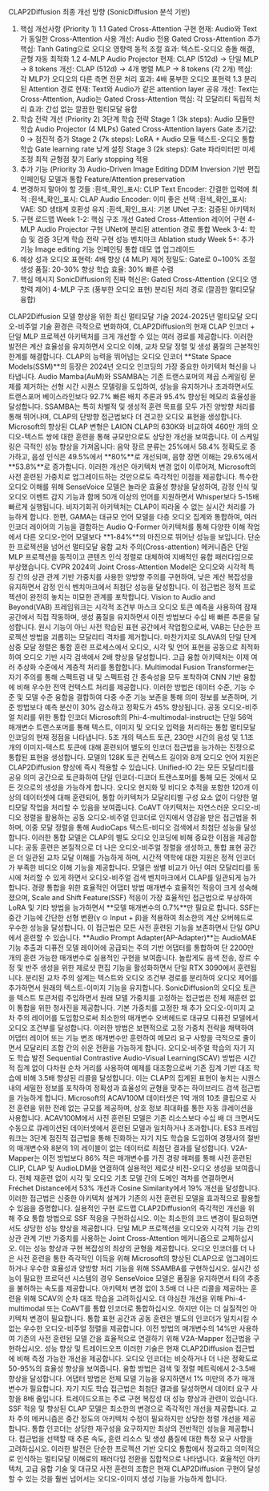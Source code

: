 CLAP2Diffusion 최종 개선 방향 (SonicDiffusion 분석 기반)
1. 핵심 개선사항 (Priority 1)
1.1 Gated Cross-Attention 구현
현재: Audio와 Text가 동일한 Cross-Attention 사용
개선: Audio 전용 Gated Cross-Attention 추가
핵심: Tanh Gating으로 오디오 영향력 동적 조절
효과: 텍스트-오디오 충돌 해결, 균형 자동 최적화
1.2 4-MLP Audio Projector
현재: CLAP (512d) → 단일 MLP → 8 tokens
개선: CLAP (512d) → 4개 병렬 MLP → 8 tokens (각 2개)
핵심: 각 MLP가 오디오의 다른 측면 전문 처리
효과: 4배 풍부한 오디오 표현력
1.3 분리된 Attention 경로
현재: Text와 Audio가 같은 attention layer 공유
개선: Text는 Cross-Attention, Audio는 Gated Cross-Attention
핵심: 각 모달리티 독립적 처리
효과: 간섭 없는 깔끔한 멀티모달 융합
2. 학습 전략 개선 (Priority 2)
3단계 학습 전략
Stage 1 (3k steps): Audio 모듈만 학습
Audio Projector (4 MLPs)
Gated Cross-Attention layers
Gate 초기값: 0 → 점진적 증가
Stage 2 (7k steps): LoRA + Audio 모듈
텍스트-오디오 통합 학습
Gate learning rate 낮게 설정
Stage 3 (2k steps): Gate 파라미터만 미세조정
최적 균형점 찾기
Early stopping 적용
3. 추가 기능 (Priority 3)
Audio-Driven Image Editing
DDIM Inversion 기반 편집
인페인팅 모델과 통합
Feature/Attention preservation
4. 변경하지 말아야 할 것들
:흰색_확인_표시: CLIP Text Encoder: 간결한 입력에 최적
:흰색_확인_표시: CLAP Audio Encoder: 이미 좋은 선택
:흰색_확인_표시: VAE: SD 생태계 호환성 유지
:흰색_확인_표시: 기본 UNet 구조: 검증된 아키텍처
5. 구현 로드맵
Week 1-2: 핵심 구조 개선
Gated Cross-Attention 레이어 구현
4-MLP Audio Projector 구현
UNet에 분리된 attention 경로 통합
Week 3-4: 학습 및 검증
3단계 학습 전략 구현
성능 벤치마크
Ablation study
Week 5+: 추가 기능
Image editing 기능
인페인팅 통합
데모 앱 업그레이드
6. 예상 성과
오디오 표현력: 4배 향상 (4 MLP)
제어 정밀도: Gate로 0~100% 조절
생성 품질: 20-30% 향상
학습 효율: 30% 빠른 수렴
7. 핵심 메시지
SonicDiffusion의 진짜 혁신은:
Gated Cross-Attention (오디오 영향력 제어)
4-MLP 구조 (풍부한 오디오 표현)
분리된 처리 경로 (깔끔한 멀티모달 융합)


CLAP2Diffusion 모델 향상을 위한 최신 멀티모달 기술
2024-2025년 멀티모달 오디오-비주얼 기술 환경은 극적으로 변화하여, CLAP2Diffusion의 현재 CLAP 인코더 + 단일 MLP 프로젝션 아키텍처를 크게 개선할 수 있는 여러 경로를 제공합니다. 이러한 발전은 계산 효율성을 유지하면서 오디오 이해, 교차 모달 정렬 및 생성 품질의 근본적인 한계를 해결합니다.
CLAP의 능력을 뛰어넘는 오디오 인코더
**State Space Models(SSM)**의 등장은 2024년 오디오 인코딩의 가장 중요한 아키텍처 혁신을 나타냅니다. Audio Mamba(AuM)와 SSAMBA는 기존 트랜스포머의 제곱 스케일링 문제를 제거하는 선형 시간 시퀀스 모델링을 도입하여, 성능을 유지하거나 초과하면서도 트랜스포머 베이스라인보다 92.7% 빠른 배치 추론과 95.4% 향상된 메모리 효율성을 달성합니다. SSAMBA는 특히 차별적 및 생성적 훈련 목표를 모두 가진 양방향 처리를 통해 뛰어나며, CLAP의 단방향 접근법보다 더 견고한 오디오 표현을 생성합니다.
Microsoft의 향상된 CLAP 변형은 LAION CLAP의 630K와 비교하여 460만 개의 오디오-텍스트 쌍에 대한 훈련을 통해 규모만으로도 상당한 개선을 보여줍니다. 이 스케일링은 극적인 성능 향상을 가져옵니다: 음악 장르 분류는 25%에서 58.4% 정확도로 증가하고, 음성 인식은 49.5%에서 **80%**로 개선되며, 음향 장면 이해는 29.6%에서 **53.8%**로 증가합니다. 이러한 개선은 아키텍처 변경 없이 이루어져, Microsoft의 사전 훈련된 가중치로 업그레이드하는 것만으로도 즉각적인 이점을 제공합니다.
특수한 오디오 이해를 위해 SenseVoice 모델은 놀라운 효율성 향상을 달성하여, 감정 인식 및 오디오 이벤트 감지 기능과 함께 50개 이상의 언어를 지원하면서 Whisper보다 5-15배 빠르게 실행됩니다. 비자기회귀 아키텍처는 CLAP이 따라올 수 없는 실시간 처리를 가능하게 합니다. 한편, GAMA는 대규모 언어 모델을 다층 오디오 집계와 통합하여, 여러 인코더 레이어의 기능을 결합하는 Audio Q-Former 아키텍처를 통해 다양한 이해 작업에서 다른 오디오-언어 모델보다 **1-84%**의 마진으로 뛰어난 성능을 보입니다.
단순한 프로젝션을 넘어선 멀티모달 융합
교차 주의(Cross-attention) 메커니즘은 단일 MLP 프로젝션을 동적이고 콘텐츠 인식 정렬로 대체하여 지배적인 융합 패러다임으로 부상했습니다. CVPR 2024의 Joint Cross-Attention Model은 오디오와 시각적 특징 간의 상관 관계 기반 가중치를 사용한 양방향 주의를 구현하여, 낮은 계산 복잡성을 유지하면서 감정 인식 벤치마크에서 최첨단 성능을 달성합니다. 이 접근법은 정적 프로젝션이 완전히 놓치는 미묘한 관계를 포착합니다.
Vision to Audio and Beyond(VAB) 프레임워크는 시각적 조건부 마스크 오디오 토큰 예측을 사용하여 잠재 공간에서 직접 작동하며, 생성 품질을 유지하면서 이전 방법보다 수십 배 빠른 추론을 달성합니다. 원시 기능이 아닌 사전 학습된 표현 공간에서 작업함으로써, VAB는 단순한 프로젝션 방법을 괴롭히는 모달리티 격차를 제거합니다. 마찬가지로 SLAVA의 단일 단계 삼중 모달 정렬은 통합 훈련 프로세스에서 오디오, 시각 및 언어 표현을 공동으로 최적화하여 오디오 기반 시각 검색에서 2배 향상을 달성합니다.
고급 융합 아키텍처는 이제 여러 추상화 수준에서 계층적 처리를 통합합니다. Multimodal Fusion Transformer는 자기 주의를 통해 스펙트럼 내 및 스펙트럼 간 종속성을 모두 포착하여 CNN 기반 융합에 비해 우수한 전역 컨텍스트 처리를 제공합니다. 이러한 방법은 데이터 수준, 기능 수준 및 모델 수준 융합을 결합하여 다중 수준 기능 보존을 통해 의미 정보를 보존하며, 기준 방법보다 예측 분산이 30% 감소하고 정확도가 45% 향상됩니다.
공동 오디오-비주얼 처리를 위한 통합 인코더
Microsoft의 Phi-4-multimodal-instruct는 단일 56억 매개변수 트랜스포머를 통해 텍스트, 이미지 및 오디오 입력을 처리하는 통합 멀티모달 인코딩의 현재 정점을 나타냅니다. 5조 개의 텍스트 토큰, 230만 시간의 음성 및 1.1조 개의 이미지-텍스트 토큰에 대해 훈련되어 별도의 인코더 접근법을 능가하는 진정으로 통합된 표현을 생성합니다. 모델의 128K 토큰 컨텍스트 길이와 8개 오디오 언어 지원은 CLAP2Diffusion 향상에 즉시 적용할 수 있습니다.
Unified-IO 2는 모든 모달리티를 공유 의미 공간으로 토큰화하여 단일 인코더-디코더 트랜스포머를 통해 모든 것에서 모든 것으로의 생성을 가능하게 합니다. 오디오 현지화 및 비디오 추적을 포함한 120개 이상의 데이터셋에 대해 훈련되어, 통합 아키텍처가 모달리티별 구성 요소 없이 다양한 멀티모달 작업을 처리할 수 있음을 보여줍니다. CoAVT 아키텍처는 자연스러운 오디오-비디오 정렬을 활용하는 공동 오디오-비주얼 인코더로 인지에서 영감을 받은 접근법을 취하며, 이중 모달 정렬을 통해 AudioCaps 텍스트-비디오 검색에서 최첨단 성능을 달성합니다.
이러한 통합 모델은 CLAP의 별도 오디오 인코딩에 비해 중요한 이점을 제공합니다: 공동 훈련은 본질적으로 더 나은 오디오-비주얼 정렬을 생성하고, 통합 표현 공간은 더 일관된 교차 모달 이해를 가능하게 하며, 시간적 역학에 대한 지원은 정적 인코더가 부족한 비디오 이해 기능을 제공합니다. 모델은 쌍별 비교가 아닌 여러 모달리티를 동시에 처리할 수 있게 하면서 오디오-비주얼 검색 벤치마크에서 CLAP를 일관되게 능가합니다.
경량 통합을 위한 효율적인 어댑터 방법
매개변수 효율적인 적응이 크게 성숙해졌으며, Scale and Shift Feature(SSF) 적응이 가장 효율적인 접근법으로 부상하여 LoRA 및 기타 방법을 능가하면서 **모델 매개변수의 0.7%**만 필요로 합니다. SSF는 중간 기능에 간단한 선형 변환(γ ⊙ Input + β)을 적용하여 최소한의 계산 오버헤드로 우수한 성능을 달성합니다. 이 접근법은 모든 사전 훈련된 기능을 보존하면서 단일 GPU에서 훈련할 수 있습니다.
**Audio Prompt Adapter(AP-Adapter)**는 AudioMAE 기능 추출과 디퓨전 모델 레이어에 공급되는 주의 기반 어댑터를 통합하여 단 2200만 개의 훈련 가능한 매개변수로 실용적인 구현을 보여줍니다. 놀랍게도 음색 전송, 장르 수정 및 반주 생성을 위한 제로샷 편집 기능을 활성화하면서 단일 RTX 3090에서 훈련됩니다. 분리된 교차 주의 설계는 텍스트와 오디오 조건부 경로를 분리하여 오디오 제어를 추가하면서 원래의 텍스트-이미지 기능을 유지합니다.
SonicDiffusion의 오디오 토큰을 텍스트 토큰처럼 주입하면서 원래 모델 가중치를 고정하는 접근법은 전체 재훈련 없이 통합을 위한 청사진을 제공합니다. 기본 가중치를 고정한 채 추가 오디오-이미지 교차 주의 레이어를 도입함으로써 최소한의 매개변수 오버헤드로 대규모 디퓨전 모델에서 오디오 조건부를 달성합니다. 이러한 방법은 보편적으로 고정 가중치 전략을 채택하여 어댑터 레이어 또는 기능 변조 매개변수만 훈련하여 메모리 요구 사항을 극적으로 줄이면서 모달리티 조합 간의 쉬운 전환을 가능하게 합니다.
오디오-비주얼 학습의 자기 지도 학습 발전
Sequential Contrastive Audio-Visual Learning(SCAV) 방법은 시간적 집계 없이 다차원 순차 거리를 사용하여 예제를 대조함으로써 기존 집계 기반 대조 학습에 비해 3.5배 향상된 리콜을 달성합니다. 이는 CLAP의 집계된 표현이 놓치는 시퀀스 내의 세밀한 정보를 포착하여 정확성과 효율성의 균형을 맞추는 하이브리드 검색 접근법을 가능하게 합니다.
Microsoft의 ACAV100M 데이터셋은 1억 개의 10초 클립으로 사전 훈련을 위한 전례 없는 규모를 제공하며, 상호 정보 최대화를 통한 자동 큐레이션을 사용합니다. ACAV100M에서 사전 훈련된 모델은 기존 리소스보다 수십 배 더 크면서도 수동으로 큐레이션된 데이터셋에서 훈련된 모델과 일치하거나 초과합니다. ES3 프레임워크는 3단계 점진적 접근법을 통해 진화하는 자기 지도 학습을 도입하여 경쟁사의 절반의 매개변수와 8분의 1의 레이블이 없는 데이터로 최첨단 결과를 달성합니다.
V2A-Mapper는 이전 방법보다 86% 적은 매개변수를 가진 경량 매퍼를 통해 사전 훈련된 CLIP, CLAP 및 AudioLDM을 연결하여 실용적인 제로샷 비전-오디오 생성을 보여줍니다. 전체 재훈련 없이 시각 및 오디오 기초 모델 간의 도메인 격차를 연결하면서 Fréchet Distance에서 53% 개선과 Cosine Similarity에서 19% 개선을 달성합니다. 이러한 접근법은 신중한 아키텍처 설계가 기존의 사전 훈련된 모델을 효과적으로 활용할 수 있음을 증명합니다.
실용적인 구현 로드맵
CLAP2Diffusion의 즉각적인 개선을 위해 주요 통합 방법으로 SSF 적응을 구현하십시오. 이는 최소한의 코드 변경이 필요하면서도 상당한 성능 향상을 제공합니다. 단일 MLP 프로젝션을 오디오와 시각적 기능 간의 상관 관계 기반 가중치를 사용하는 Joint Cross-Attention 메커니즘으로 교체하십시오. 이는 성능 향상과 구현 복잡성의 최상의 균형을 제공합니다.
오디오 인코더를 더 나은 사전 훈련을 통한 즉각적인 이득을 위해 Microsoft의 향상된 CLAP으로 업그레이드하거나 우수한 효율성과 양방향 처리 기능을 위해 SSAMBA를 구현하십시오. 실시간 성능이 필요한 프로덕션 시스템의 경우 SenseVoice 모델은 품질을 유지하면서 타의 추종을 불허하는 속도를 제공합니다. 아키텍처 변경 없이 3.5배 더 나은 리콜을 제공하는 훈련을 위해 SCAV의 순차 대조 학습을 고려하십시오.
더 야심찬 개선을 위해 Phi-4-multimodal 또는 CoAVT를 통합 인코더로 통합하십시오. 하지만 이는 더 실질적인 아키텍처 변경이 필요합니다. 통합 표현 공간과 공동 훈련은 별도의 인코더가 일치시킬 수 없는 우수한 오디오-비주얼 정렬을 제공합니다. 이전 방법의 매개변수의 14%만 사용하여 기존의 사전 훈련된 모델 간을 효율적으로 연결하기 위해 V2A-Mapper 접근법을 구현하십시오.
성능 향상 및 트레이드오프
이러한 기술은 현재 CLAP2Diffusion 접근법에 비해 측정 가능한 개선을 제공합니다. 오디오 인코더는 비슷하거나 더 나은 정확도로 50-95%의 효율성 향상을 보여줍니다. 융합 방법은 검색 및 정렬 메트릭에서 2-3.5배 향상을 달성합니다. 어댑터 방법은 전체 모델 기능을 유지하면서 1% 미만의 추가 매개변수가 필요합니다. 자기 지도 학습 접근법은 최첨단 결과를 달성하면서 데이터 요구 사항을 8배 줄입니다.
트레이드오프는 주로 구현 복잡성 대 성능 향상과 관련이 있습니다. SSF 적응 및 향상된 CLAP 모델은 최소한의 변경으로 즉각적인 개선을 제공합니다. 교차 주의 메커니즘은 중간 정도의 아키텍처 수정이 필요하지만 상당한 정렬 개선을 제공합니다. 통합 인코더는 상당한 재구성을 요구하지만 최상의 전반적인 성능을 제공합니다. 접근법을 선택할 때 추론 속도, 훈련 리소스 및 생성 품질에 대한 특정 요구 사항을 고려하십시오.
이러한 발전은 단순한 프로젝션 기반 오디오 통합에서 정교하고 의미적으로 인식하는 멀티모달 이해로의 패러다임 전환을 집합적으로 나타냅니다. 효율적인 아키텍처, 고급 융합 기술 및 대규모 사전 훈련의 조합은 현재 CLAP2Diffusion 구현이 달성할 수 있는 것을 훨씬 넘어서는 오디오-이미지 생성 기능을 가능하게 합니다.





